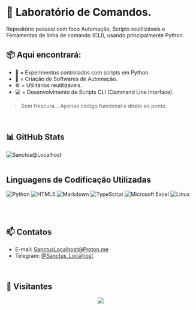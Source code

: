 # 🧬 Laboratório de Comandos.
Repositório pessoal com foco Automação, Scripts reutilizáveis e Ferramentas de linha de comando (CLI), usando principalmente Python.
<br/>

## 📦 Aqui encontrará:
- 🔬 = Experimentos controlados com scripts em Python.
- 🤖 = Criação de Softwares de Automação.
- ⚙️ = Utilitários reutilizáveis.
- 💻 = Desenvolvimento de Scripts CLI (Command Line Interface).

> Sem frescura... Apenas código funcional e direto ao ponto.
<br/>

## 📊 GitHub Stats
![Sanctus@Localhost](https://github-readme-stats.vercel.app/api?username=SanctusLocalHost&show_icons=true&theme=chartreuse-dark)
<br/>
<br/>

## Linguagens de Codificação Utilizadas

<div style="display: inline_block">
  
  ![Python](https://img.shields.io/badge/python-3670A0?style=for-the-badge&logo=python&logoColor=ffdd54)
  ![HTML5](https://img.shields.io/badge/html5-%23E34F26.svg?style=for-the-badge&logo=html5&logoColor=white)
  ![Markdown](https://img.shields.io/badge/markdown-%23000000.svg?style=for-the-badge&logo=markdown&logoColor=white)
  ![TypeScript](https://img.shields.io/badge/typescript-%23007ACC.svg?style=for-the-badge&logo=typescript&logoColor=white)
  ![Microsoft Excel](https://img.shields.io/badge/Microsoft_Excel-217346?style=for-the-badge&logo=microsoft-excel&logoColor=white)
  ![Linux](https://img.shields.io/badge/Linux-FCC624?style=for-the-badge&logo=linux&logoColor=black)
  
</div><br/>
<br/>

## 📫 Contatos
- E-mail: [SanctusLocalhost@Proton.me](mailto:SanctusLocalhost@Proton.me)  
- Telegram: [@Sanctus_Localhost](https://t.me/Sanctus_Localhost)
<br/>

## 🧮 Visitantes
<p align="center">   <img alingn="center" src="https://profile-counter.glitch.me/SanctusLocalHost/count.svg" /></p>





